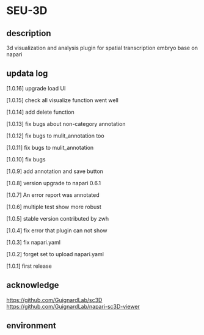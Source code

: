 # SEU-3D

## description

3d visualization and analysis plugin for spatial transcription embryo base on napari

## updata log

[1.0.16] upgrade load UI

[1.0.15] check all visualize function went well

[1.0.14] add delete function

[1.0.13] fix bugs about non-category annotation

[1.0.12] fix bugs to mulit_annotation too

[1.0.11] fix bugs to mulit_annotation

[1.0.10] fix bugs

[1.0.9] add annotation and save button

[1.0.8] version upgrade to napari 0.6.1

[1.0.7] An error report was annotated

[1.0.6] multiple test show more robust

[1.0.5] stable version contributed by zwh

[1.0.4] fix error that plugin can not show

[1.0.3] fix napari.yaml

[1.0.2] forget set to upload napari.yaml

[1.0.1] first release 

## acknowledge

https://github.com/GuignardLab/sc3D
https://github.com/GuignardLab/napari-sc3D-viewer

## environment
